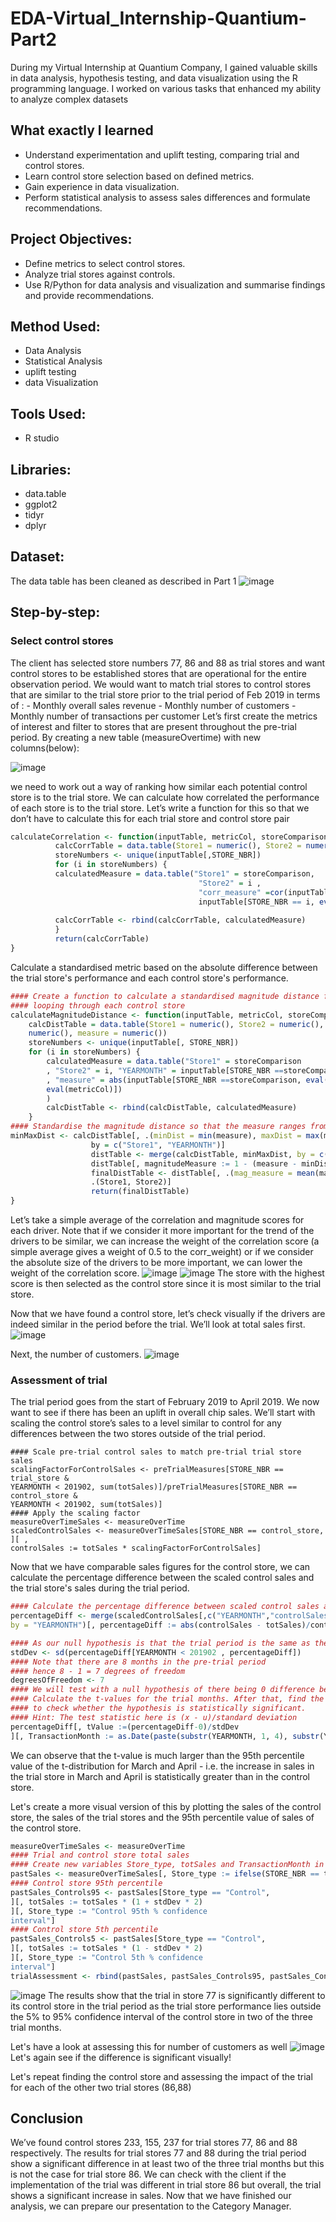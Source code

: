# EDA-Virtual_Internship-Quantium-Part2
During my Virtual Internship at Quantium Company, I gained valuable skills in data analysis, hypothesis testing, and data visualization using the R programming language. I worked on various tasks that enhanced my ability to analyze complex datasets
## What exactly I learned
- Understand experimentation and uplift testing, comparing trial and control stores.
- Learn control store selection based on defined metrics.
- Gain experience in data visualization.
- Perform statistical analysis to assess sales differences and formulate recommendations.
## Project Objectives:
- Define metrics to select control stores.
- Analyze trial stores against controls.
- Use R/Python for data analysis and visualization and summarise findings and provide recommendations.
## Method Used:
- Data Analysis
- Statistical Analysis
- uplift testing
- data Visualization
## Tools Used:
- R studio
## Libraries:
- data.table
- ggplot2
- tidyr
- dplyr
## Dataset:
The data table has been cleaned as described in Part 1
![image](https://github.com/KeithDang1610/EDA-Virtual_Internship-Quantium-Part2/assets/167521177/6dfd172c-9cc9-4a6b-9dc8-7cfa7528a71e)

## Step-by-step:
### Select control stores

The client has selected store numbers 77, 86 and 88 as trial stores and want control stores to be established stores that are operational for the entire observation period. We would want to match trial stores to control stores that are similar to the trial store prior to the trial period of Feb 2019 in terms of : - Monthly overall sales revenue - Monthly number of customers - Monthly number of transactions per customer Let’s first create the metrics of interest and filter to stores that are present throughout the pre-trial period.
By creating a new table (measureOvertime) with new columns(below):

![image](https://github.com/KeithDang1610/EDA-Virtual_Internship-Quantium-Part2/assets/167521177/f82d5c1c-1750-4c5f-bbc1-a5c14b97ac45)

we need to work out a way of ranking how similar each potential control store is to the trial store. We can calculate how correlated the performance of each store is to the trial store. Let’s write a function for this so that we don’t have to calculate this for each trial store and control store pair

```R
calculateCorrelation <- function(inputTable, metricCol, storeComparison) {
          calcCorrTable = data.table(Store1 = numeric(), Store2 = numeric(), corr_measure =numeric())
          storeNumbers <- unique(inputTable[,STORE_NBR])
          for (i in storeNumbers) {
          calculatedMeasure = data.table("Store1" = storeComparison,
                                          "Store2" = i ,
                                          "corr_measure" =cor(inputTable[STORE_NBR == storeComparison, eval(metricCol)],
                                          inputTable[STORE_NBR == i, eval(metricCol)]))
          
          calcCorrTable <- rbind(calcCorrTable, calculatedMeasure)
          }
          return(calcCorrTable)
}
```

Calculate a standardised metric based on the absolute difference between the trial store's performance and each control store's performance.
```R
#### Create a function to calculate a standardised magnitude distance for a measure,
#### looping through each control store
calculateMagnitudeDistance <- function(inputTable, metricCol, storeComparison) {
    calcDistTable = data.table(Store1 = numeric(), Store2 = numeric(), YEARMONTH =
    numeric(), measure = numeric())
    storeNumbers <- unique(inputTable[, STORE_NBR])
    for (i in storeNumbers) {
        calculatedMeasure = data.table("Store1" = storeComparison
        , "Store2" = i, "YEARMONTH" = inputTable[STORE_NBR ==storeComparison, YEARMONTH]
        , "measure" = abs(inputTable[STORE_NBR ==storeComparison, eval(metricCol)]- inputTable[STORE_NBR == i,
        eval(metricCol)])
        )
        calcDistTable <- rbind(calcDistTable, calculatedMeasure)
    }
#### Standardise the magnitude distance so that the measure ranges from 0 to 1
minMaxDist <- calcDistTable[, .(minDist = min(measure), maxDist = max(measure)),
                  by = c("Store1", "YEARMONTH")]
                  distTable <- merge(calcDistTable, minMaxDist, by = c("Store1", "YEARMONTH"))
                  distTable[, magnitudeMeasure := 1 - (measure - minDist)/(maxDist - minDist)]
                  finalDistTable <- distTable[, .(mag_measure = mean(magnitudeMeasure)), by =
                  .(Store1, Store2)]
                  return(finalDistTable)
}
```

Let’s take a simple average of the correlation and magnitude scores for each driver. Note that if we consider it more important for the trend of the drivers to be similar, we can increase the weight of the correlation score (a simple average gives a weight of 0.5 to the corr_weight) or if we consider the absolute size of the drivers to be more important, we can lower the weight of the correlation score.
![image](https://github.com/KeithDang1610/EDA-Virtual_Internship-Quantium-Part2/assets/167521177/d5f8fb17-d82b-4657-a7d2-ad2cbf226a80)
![image](https://github.com/KeithDang1610/EDA-Virtual_Internship-Quantium-Part2/assets/167521177/928fe759-8823-4782-8700-61e980602d40)
The store with the highest score is then selected as the control store since it is most similar to the trial store.

Now that we have found a control store, let’s check visually if the drivers are indeed similar in the period before the trial. We’ll look at total sales first.
![image](https://github.com/KeithDang1610/EDA-Virtual_Internship-Quantium-Part2/assets/167521177/2c099db2-e029-4f3a-bb77-f17e3a5f7592)

Next, the number of customers.
![image](https://github.com/KeithDang1610/EDA-Virtual_Internship-Quantium-Part2/assets/167521177/cb3c778c-d4b7-4588-98b9-ee5382d1e4b3)
###  Assessment of trial
The trial period goes from the start of February 2019 to April 2019. We now want to see if there has been an uplift in overall chip sales.
We’ll start with scaling the control store’s sales to a level similar to control for any differences between the two stores outside of the trial period.
```{R}
#### Scale pre-trial control sales to match pre-trial trial store sales
scalingFactorForControlSales <- preTrialMeasures[STORE_NBR == trial_store &
YEARMONTH < 201902, sum(totSales)]/preTrialMeasures[STORE_NBR == control_store &
YEARMONTH < 201902, sum(totSales)]
#### Apply the scaling factor
measureOverTimeSales <- measureOverTime
scaledControlSales <- measureOverTimeSales[STORE_NBR == control_store, ][ ,
controlSales := totSales * scalingFactorForControlSales]
```
Now that we have comparable sales figures for the control store, we can calculate the percentage difference between the scaled control sales and the trial store's sales during the trial period.
```R
#### Calculate the percentage difference between scaled control sales and trial sales
percentageDiff <- merge(scaledControlSales[,c("YEARMONTH","controlSales")], measureOverTime[STORE_NBR == trial_store,.SD,.SDcols = 1:3][,c("YEARMONTH","totSales")],
by = "YEARMONTH")[, percentageDiff := abs(controlSales - totSales)/controlSales]
```

```R
#### As our null hypothesis is that the trial period is the same as the pre-trial period, let's take the standard deviation based on the scaled percentage difference in the pre-trial period
stdDev <- sd(percentageDiff[YEARMONTH < 201902 , percentageDiff])
#### Note that there are 8 months in the pre-trial period
#### hence 8 - 1 = 7 degrees of freedom 
degreesOfFreedom <- 7
#### We will test with a null hypothesis of there being 0 difference between trial and control stores.
#### Calculate the t-values for the trial months. After that, find the 95th percentile of the t distribution with the appropriate degrees of freedom
#### to check whether the hypothesis is statistically significant.
#### Hint: The test statistic here is (x - u)/standard deviation
percentageDiff[, tValue :=(percentageDiff-0)/stdDev
][, TransactionMonth := as.Date(paste(substr(YEARMONTH, 1, 4), substr(YEARMONTH, 5, 6), "01", sep = "-"), "%Y-%m-%d")][YEARMONTH < 201905 & YEARMONTH > 201901, .(TransactionMonth, tValue)]
```
We can observe that the t-value is much larger than the 95th percentile value of the t-distribution for March and April - i.e. the increase in sales in the trial store in March and April is statistically greater than in the control store.

Let's create a more visual version of this by plotting the sales of the control store, the sales of the trial stores and the 95th percentile value of sales of the control store.

```R
measureOverTimeSales <- measureOverTime
#### Trial and control store total sales
#### Create new variables Store_type, totSales and TransactionMonth in the data table.
pastSales <- measureOverTimeSales[, Store_type := ifelse(STORE_NBR == trial_store, "Trial", ifelse(STORE_NBR == control_store, "Control", "Other stores"))][, totSales :=mean(totSales), by=c("YEARMONTH", "Store_type")][, TransactionMonth := as.Date(paste(substr(YEARMONTH, 1, 4), substr(YEARMONTH, 5, 6), "01", sep = "-"), "%Y-%m-%d")][Store_type %in% c("Trial", "Control"),]
#### Control store 95th percentile
pastSales_Controls95 <- pastSales[Store_type == "Control",
][, totSales := totSales * (1 + stdDev * 2)
][, Store_type := "Control 95th % confidence
interval"]
#### Control store 5th percentile
pastSales_Controls5 <- pastSales[Store_type == "Control",
][, totSales := totSales * (1 - stdDev * 2)
][, Store_type := "Control 5th % confidence
interval"]
trialAssessment <- rbind(pastSales, pastSales_Controls95, pastSales_Controls5)
```
![image](https://github.com/KeithDang1610/EDA-Virtual_Internship-Quantium-Part2/assets/167521177/36e9007d-78c9-49e6-991f-8220d8295b26)
The results show that the trial in store 77 is significantly different to its control store in the trial period as the trial store performance lies outside the 5% to 95% confidence interval of the control store in two of the three trial months.

Let's have a look at assessing this for number of customers as well
![image](https://github.com/KeithDang1610/EDA-Virtual_Internship-Quantium-Part2/assets/167521177/399d64a9-eeb7-4b1f-90f4-437af9e14f4f)
Let's again see if the difference is significant visually!

Let's repeat finding the control store and assessing the impact of the trial for
each of the other two trial stores (86,88)

## Conclusion
We’ve found control stores 233, 155, 237 for trial stores 77, 86 and 88 respectively.
The results for trial stores 77 and 88 during the trial period show a significant difference in at least two of the three trial months but this is not the case for trial store 86. We can check with the client if the implementation of the trial was different in trial store 86 but overall, the trial shows a significant increase in sales. Now that we have finished our analysis, we can prepare our presentation to the Category Manager.




